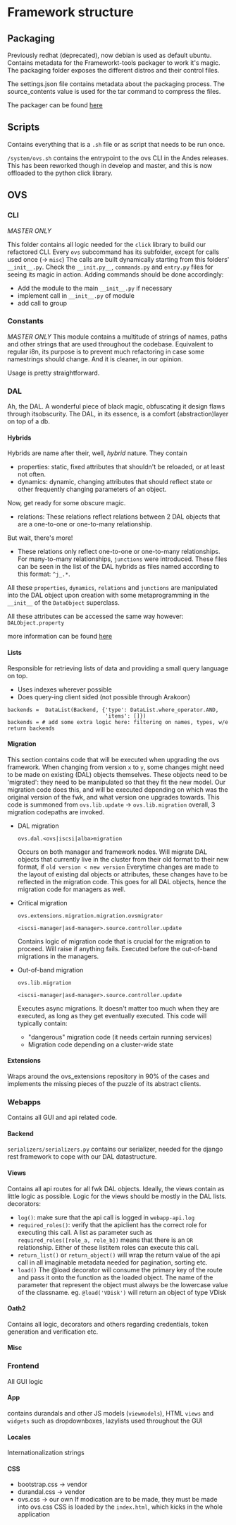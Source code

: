 # Framework structure

## Packaging
Previously redhat (deprecated), now debian is used as default ubuntu.
Contains metadata for the Frameworkt-tools packager to work it's magic.
The packaging folder exposes the different distros and their control files.

The settings.json file contains metadata about the packaging process. The source_contents value is used for the tar command to compress the files.

The packager can be found [here](https://github.com/openvstorage/framework-tools)
## Scripts
Contains everything that is a `.sh` file or as script that needs to be run once.

`/system/ovs.sh` contains the entrypoint to the ovs CLI in the Andes releases. This has been reworked though in develop and master, and this is now offloaded to the python click library.


## OVS
### CLI 
_MASTER ONLY_

This folder contains all logic needed for the `click` library to build our refactored CLI.
Every `ovs` subcommand has its subfolder, except for calls used once (-> `misc`)
The calls are built dynamically starting from this folders' `__init__.py`. Check the `__init.py__`, `commands.py` and `entry.py` files for seeing its magic in action.
Adding commands should be done accordingly: 
- Add the module to the main `__init__.py` if necessary
- implement call in `__init__.py` of module
- add call to group

### Constants
_MASTER ONLY_
This module contains a multitude of strings of names, paths and other strings that are used throughout the codebase. Equivalent to regular i8n, its purpose is to prevent much refactoring in case some namestrings should change. And it is cleaner, in our opinion.

Usage is pretty straightforward.

### DAL
Ah, the DAL. A wonderful piece of black magic, obfuscating it design flaws through itsobscurity.
The DAL, in its essence, is a comfort (abstraction)layer on top of a db. 

#### Hybrids
Hybrids are name after their, well, _hybrid_ nature.
They contain 
- properties: static, fixed attributes that shouldn't be reloaded, or at least not often.
- dynamics: dynamic, changing attributes that should reflect state or other frequently changing parameters of an object. 

Now, get ready for some obscure magic.
- relations: These relations reflect relations between 2 DAL objects that are a one-to-one or one-to-many relationship.

But wait, there's more!

- These relations only reflect one-to-one or one-to-many relationships. For many-to-many relationships, `junctions` were introduced. These files can be seen in the list of 
the DAL hybrids as files named according to this format: `^j_.*`. 

All these `properties`, `dynamics`, `relations` and `junctions` are manipulated into the DAL object upon creation with some metaprogramming in the `__init__` of the `DataObject` superclass.

All these attributes can be accessed the same way however: 
`DALObject.property` 

more information can be found [here](https://github.com/openvstorage/framework/blob/develop/docs/dal.md)

#### Lists
Responsible for retrieving lists of data and providing a small query language on top.
- Uses indexes wherever possible
- Does query-ing client sided (not possible through Arakoon)

```
backends =  DataList(Backend, {'type': DataList.where_operator.AND,
                               'items': []})
backends = # add some extra logic here: filtering on names, types, w/e
return backends
```

#### Migration
This section contains code that will be executed when upgrading the ovs framework. When changing from version `x` to `y`, some changes might need to be made on existing (DAL) objects themselves. These objects need to be 'migrated': they need to be manipulated so that they fit the new model. 
Our migration code does this, and will be executed depending on which was the original version of the fwk, and what version one upgrades towards.
This code is summoned from `ovs.lib.update` -> `ovs.lib.migration`
overall, 3 migration codepaths are invoked.
- DAL migration
    
    `ovs.dal.<ovs|iscsi|alba>migration`
    
    Occurs on both manager and framework nodes. Will migrate DAL objects that currently live in the cluster from their old format to their new  format, if `old version < new version`
    Everytime changes are made to the layout of existing dal objects or attributes, these changes have to be reflected in the migration code. This goes for all DAL objects, hence the migration code for managers as well.
   

- Critical migration

    `ovs.extensions.migration.migration.ovsmigrator`
    
    `<iscsi-manager|asd-manager>.source.controller.update`
    
    Contains logic of migration code that is crucial for the migration to proceed. Will raise if anything fails. 
    Executed before the out-of-band migrations in the managers.
    
- Out-of-band migration

    `ovs.lib.migration`
    
    `<iscsi-manager|asd-manager>.source.controller.update`

    Executes async migrations. It doesn't matter too much when they are executed, as long as they get eventually
    executed. This code will typically contain:
    - "dangerous" migration code (it needs certain running services)
    - Migration code depending on a cluster-wide state

#### Extensions
Wraps around the ovs_extensions repository in 90% of the cases and implements the missing pieces of the puzzle of its abstract clients.
### Webapps
Contains all GUI and api related code.


#### Backend
`serializers/serializers.py` contains our serializer, needed for the django rest framework to cope with our DAL datastructure. 

#### Views
Contains all api routes for all fwk DAL objects. Ideally, the views contain as little logic as possible. Logic for the views should be mostly in the DAL lists.
decorators:
 - `log()`: make sure that the api call is logged in `webapp-api.log`
 - `required_roles()`: verify that the apiclient has the correct role for executing this call.
          A list as parameter such as ` required_roles([role_a, role_b])` means that there is an `OR` relationship. Either of these listitem roles can execute this call.
 - `return_list()` or `return_object()` will wrap the return value of the api call in all imaginable metadata needed for pagination, sorting etc.
 - `load()` The @load decorator will consume the primary key of the route and pass it onto the function as the loaded object. The name of the parameter that represent the object must always be the lowercase value of the classname.
          eg. `@load('VDisk')` will return an object of type VDisk
          
#### Oath2 
Contains all logic, decorators and others regarding credentials, token generation and verification etc.

#### Misc


### Frontend
All GUI logic
#### App
contains durandals and other JS models (`viewmodels`), HTML `views` and `widgets` such as dropdownboxes, lazylists used throughout the GUI
#### Locales
Internationalization strings 
#### CSS
- bootstrap.css -> vendor
- durandal.css -> vendor
- ovs.css -> our own
If modication are to be made, they must be made into ovs.css
CSS is loaded by the `index.html`, which kicks in the whole application
